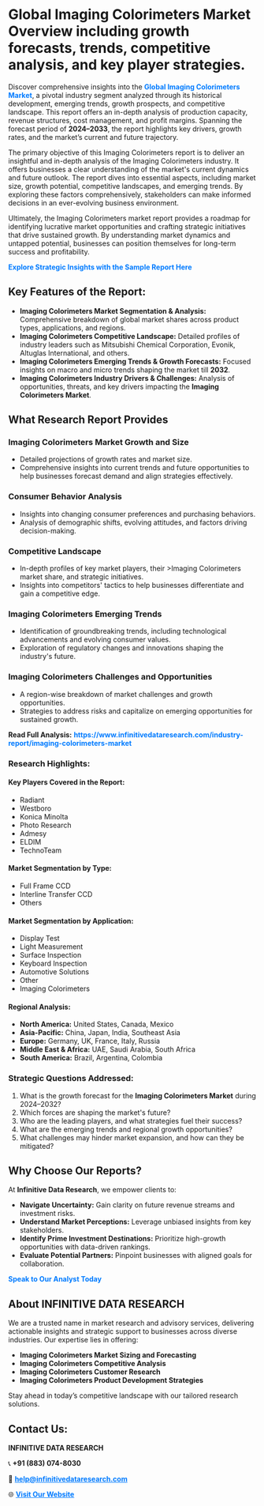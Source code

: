 <h1>Global Imaging Colorimeters Market Overview including growth forecasts, trends, competitive analysis, and key player strategies.</h1>
<p>
Discover comprehensive insights into the 
<a href="https://www.infinitivedataresearch.com/industry-report/imaging-colorimeters-market" rel="dofollow" style="color: #007BFF; text-decoration: none;"><strong>Global Imaging Colorimeters Market</strong></a>, a pivotal industry segment analyzed through its historical development, emerging trends, growth prospects, and competitive landscape. This report offers an in-depth analysis of production capacity, revenue structures, cost management, and profit margins. Spanning the forecast period of <strong>2024–2033</strong>, the report highlights key drivers, growth rates, and the market’s current and future trajectory.
</p>
<p>
The primary objective of this Imaging Colorimeters report is to deliver an insightful and in-depth analysis of the Imaging Colorimeters industry. It offers businesses a clear understanding of the market's current dynamics and future outlook. The report dives into essential aspects, including market size, growth potential, competitive landscapes, and emerging trends. By exploring these factors comprehensively, stakeholders can make informed decisions in an ever-evolving business environment.
</p>
<p>
Ultimately, the Imaging Colorimeters market report provides a roadmap for identifying lucrative market opportunities and crafting strategic initiatives that drive sustained growth. By understanding market dynamics and untapped potential, businesses can position themselves for long-term success and profitability.
</p>
<p>
<a href="https://www.infinitivedataresearch.com/request-sample/reportId=110425" style="color: #007BFF; text-decoration: none;"><strong>Explore Strategic Insights with the Sample Report Here</strong></a>
</p>

<h2>Key Features of the Report:</h2>
<ul>
<li><strong>Imaging Colorimeters Market Segmentation & Analysis:</strong> Comprehensive breakdown of global market shares across product types, applications, and regions.</li>
<li><strong>Imaging Colorimeters Competitive Landscape:</strong> Detailed profiles of industry leaders such as Mitsubishi Chemical Corporation, Evonik, Altuglas International, and others.</li>
<li><strong>Imaging Colorimeters Emerging Trends & Growth Forecasts:</strong> Focused insights on macro and micro trends shaping the market till <strong>2032</strong>.</li>
<li><strong>Imaging Colorimeters Industry Drivers & Challenges:</strong> Analysis of opportunities, threats, and key drivers impacting the <strong>Imaging Colorimeters Market</strong>.</li>
</ul>

<h2>What Research Report Provides</h2>
<h3>Imaging Colorimeters Market Growth and Size</h3>
<ul>
<li>Detailed projections of growth rates and market size.</li>
<li>Comprehensive insights into current trends and future opportunities to help businesses forecast demand and align strategies effectively.</li>
</ul>

<h3>Consumer Behavior Analysis</h3>
<ul>
<li>Insights into changing consumer preferences and purchasing behaviors.</li>
<li>Analysis of demographic shifts, evolving attitudes, and factors driving decision-making.</li>
</ul>

<h3>Competitive Landscape</h3>
<ul>
<li>In-depth profiles of key market players, their >Imaging Colorimeters market share, and strategic initiatives.</li>
<li>Insights into competitors' tactics to help businesses differentiate and gain a competitive edge.</li>
</ul>

<h3>Imaging Colorimeters Emerging Trends</h3>
<ul>
<li>Identification of groundbreaking trends, including technological advancements and evolving consumer values.</li>
<li>Exploration of regulatory changes and innovations shaping the industry's future.</li>
</ul>

<h3>Imaging Colorimeters Challenges and Opportunities</h3>
<ul>
<li>A region-wise breakdown of market challenges and growth opportunities.</li>
<li>Strategies to address risks and capitalize on emerging opportunities for sustained growth.</li>
</ul>
<p><strong>Read Full Analysis:</strong> <a href="https://www.infinitivedataresearch.com/industry-report/imaging-colorimeters-market" rel="dofollow" style="color: #007BFF; text-decoration: none;"><strong>https://www.infinitivedataresearch.com/industry-report/imaging-colorimeters-market</strong></a></p>
<h3>Research Highlights:</h3>
<h4>Key Players Covered in the Report:</h4>
<ul><li>Radiant</li><li>Westboro</li><li>Konica Minolta</li><li>Photo Research</li><li>Admesy</li><li>ELDIM</li><li>TechnoTeam</li></ul>
<h4>Market Segmentation by Type:</h4>
<ul><li>Full Frame CCD</li><li>Interline Transfer CCD</li><li>Others</li></ul>
<h4>Market Segmentation by Application:</h4>
<ul><li>Display Test</li><li>Light Measurement</li><li>Surface Inspection</li><li>Keyboard Inspection</li><li>Automotive Solutions</li><li>Other</li><li>Imaging Colorimeters</li></ul>

<h4>Regional Analysis:</h4>
<ul>
<li><strong>North America:</strong> United States, Canada, Mexico</li>
<li><strong>Asia-Pacific:</strong> China, Japan, India, Southeast Asia</li>
<li><strong>Europe:</strong> Germany, UK, France, Italy, Russia</li>
<li><strong>Middle East & Africa:</strong> UAE, Saudi Arabia, South Africa</li>
<li><strong>South America:</strong> Brazil, Argentina, Colombia</li>
</ul>

<h3>Strategic Questions Addressed:</h3>
<ol>
<li>What is the growth forecast for the <strong>Imaging Colorimeters Market</strong> during 2024–2032?</li>
<li>Which forces are shaping the market's future?</li>
<li>Who are the leading players, and what strategies fuel their success?</li>
<li>What are the emerging trends and regional growth opportunities?</li>
<li>What challenges may hinder market expansion, and how can they be mitigated?</li>
</ol>

<h2>Why Choose Our Reports?</h2>
<p>At <strong>Infinitive Data Research</strong>, we empower clients to:</p>
<ul>
<li><strong>Navigate Uncertainty:</strong> Gain clarity on future revenue streams and investment risks.</li>
<li><strong>Understand Market Perceptions:</strong> Leverage unbiased insights from key stakeholders.</li>
<li><strong>Identify Prime Investment Destinations:</strong> Prioritize high-growth opportunities with data-driven rankings.</li>
<li><strong>Evaluate Potential Partners:</strong> Pinpoint businesses with aligned goals for collaboration.</li>
</ul>
<p><a href="https://www.infinitivedataresearch.com/industry-report/imaging-colorimeters-market" rel="dofollow" style="color: #007BFF; text-decoration: none;"><strong>Speak to Our Analyst Today</strong></a></p>

<h2>About INFINITIVE DATA RESEARCH</h2>
<p>We are a trusted name in market research and advisory services, delivering actionable insights and strategic support to businesses across diverse industries. Our expertise lies in offering:</p>
<ul>
<li><strong>Imaging Colorimeters Market Sizing and Forecasting</strong></li>
<li><strong>Imaging Colorimeters Competitive Analysis</strong></li>
<li><strong>Imaging Colorimeters Customer Research</strong></li>
<li><strong>Imaging Colorimeters Product Development Strategies</strong></li>
</ul>
<p>Stay ahead in today’s competitive landscape with our tailored research solutions.</p>

<h2>Contact Us:</h2>
<p><strong>INFINITIVE DATA RESEARCH</strong></p>
<p>📞 <strong>+91 (883) 074-8030</strong></p>
<p>📧 <strong><a href="mailto:help@infinitivedataresearch.com" style="color: #007BFF;">help@infinitivedataresearch.com</a></strong></p>
<p>🌐 <strong><a href="https://www.infinitivedataresearch.com" rel="dofollow" style="color: #007BFF;">Visit Our Website</a></strong></p>